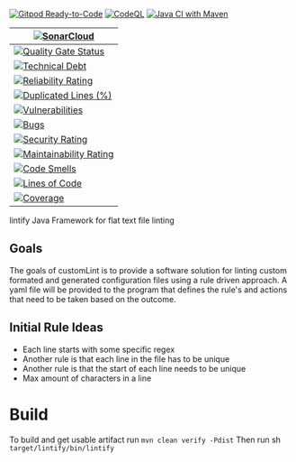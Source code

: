 [![Gitpod Ready-to-Code](https://img.shields.io/badge/Gitpod-Ready--to--Code-blue?style=for-the-badge&logo=gitpod&logoColor=white)](https://gitpod.io/#https://github.com/cfkoehler/lintify)
[![CodeQL](https://github.com/cfkoehler/lintify/actions/workflows/codeql.yml/badge.svg?branch=main)](https://github.com/cfkoehler/lintify/actions/workflows/codeql.yml)
[![Java CI with Maven](https://github.com/cfkoehler/lintify/actions/workflows/maven.yml/badge.svg?branch=main)](https://github.com/cfkoehler/lintify/actions/workflows/maven.yml) <br>

| [![SonarCloud](https://sonarcloud.io/images/project_badges/sonarcloud-orange.svg)](https://sonarcloud.io/summary/new_code?id=cfkoehler_lintify)                                                    |
|----------------------------------------------------------------------------------------------------------------------------------------------------------------------------------------------------|
| [![Quality Gate Status](https://sonarcloud.io/api/project_badges/measure?project=cfkoehler_lintify&metric=alert_status)](https://sonarcloud.io/summary/new_code?id=cfkoehler_lintify)              |
| [![Technical Debt](https://sonarcloud.io/api/project_badges/measure?project=cfkoehler_lintify&metric=sqale_index)](https://sonarcloud.io/summary/new_code?id=cfkoehler_lintify)                    |
| [![Reliability Rating](https://sonarcloud.io/api/project_badges/measure?project=cfkoehler_lintify&metric=reliability_rating)](https://sonarcloud.io/summary/new_code?id=cfkoehler_lintify)         |
| [![Duplicated Lines (%)](https://sonarcloud.io/api/project_badges/measure?project=cfkoehler_lintify&metric=duplicated_lines_density)](https://sonarcloud.io/summary/new_code?id=cfkoehler_lintify) |
| [![Vulnerabilities](https://sonarcloud.io/api/project_badges/measure?project=cfkoehler_lintify&metric=vulnerabilities)](https://sonarcloud.io/summary/new_code?id=cfkoehler_lintify)               |
| [![Bugs](https://sonarcloud.io/api/project_badges/measure?project=cfkoehler_lintify&metric=bugs)](https://sonarcloud.io/summary/new_code?id=cfkoehler_lintify)                                     |
| [![Security Rating](https://sonarcloud.io/api/project_badges/measure?project=cfkoehler_lintify&metric=security_rating)](https://sonarcloud.io/summary/new_code?id=cfkoehler_lintify)               |
| [![Maintainability Rating](https://sonarcloud.io/api/project_badges/measure?project=cfkoehler_lintify&metric=sqale_rating)](https://sonarcloud.io/summary/new_code?id=cfkoehler_lintify)           |
| [![Code Smells](https://sonarcloud.io/api/project_badges/measure?project=cfkoehler_lintify&metric=code_smells)](https://sonarcloud.io/summary/new_code?id=cfkoehler_lintify)                       |
| [![Lines of Code](https://sonarcloud.io/api/project_badges/measure?project=cfkoehler_lintify&metric=ncloc)](https://sonarcloud.io/summary/new_code?id=cfkoehler_lintify)                           |
| [![Coverage](https://sonarcloud.io/api/project_badges/measure?project=cfkoehler_lintify&metric=coverage)](https://sonarcloud.io/summary/new_code?id=cfkoehler_lintify)                             |  


 lintify
Java Framework for flat text file linting

## Goals
The goals of customLint is to provide a software solution for linting custom formated and generated configuration files using a rule driven approach. A yaml file will be provided to the program that defines the rule's and actions that need to be taken based on the outcome.

## Initial Rule Ideas
- Each line starts with some specific regex
- Another rule is that each line in the file has to be unique
- Another rule is that the start of each line needs to be unique
- Max amount of characters in a line

# Build
To build and get usable artifact run `mvn clean verify -Pdist`
Then run sh `target/lintify/bin/lintify`

